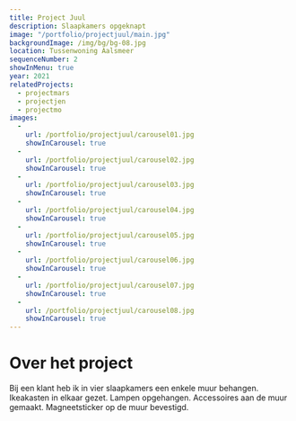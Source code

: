 ```yaml
---
title: Project Juul
description: Slaapkamers opgeknapt
image: "/portfolio/projectjuul/main.jpg"
backgroundImage: /img/bg/bg-08.jpg 
location: Tussenwoning Aalsmeer
sequenceNumber: 2
showInMenu: true
year: 2021
relatedProjects:
  - projectmars
  - projectjen
  - projectmo
images:
  -
    url: /portfolio/projectjuul/carousel01.jpg
    showInCarousel: true
  -
    url: /portfolio/projectjuul/carousel02.jpg
    showInCarousel: true
  -
    url: /portfolio/projectjuul/carousel03.jpg
    showInCarousel: true
  -
    url: /portfolio/projectjuul/carousel04.jpg
    showInCarousel: true
  -
    url: /portfolio/projectjuul/carousel05.jpg
    showInCarousel: true
  -
    url: /portfolio/projectjuul/carousel06.jpg
    showInCarousel: true
  -
    url: /portfolio/projectjuul/carousel07.jpg
    showInCarousel: true
  -
    url: /portfolio/projectjuul/carousel08.jpg
    showInCarousel: true
---
```



# Over het project

Bij een klant heb ik in vier slaapkamers een enkele muur behangen. Ikeakasten in elkaar gezet. Lampen opgehangen. Accessoires aan de muur gemaakt. Magneetsticker op de muur bevestigd.



